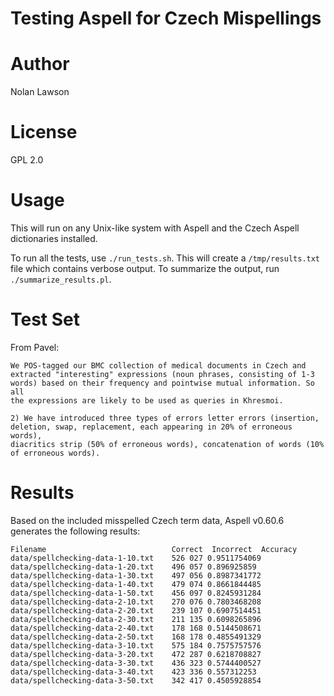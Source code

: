 Testing Aspell for Czech Mispellings
====================================

# Author #
Nolan Lawson

# License #
GPL 2.0

# Usage #

This will run on any Unix-like system with Aspell and the Czech Aspell dictionaries installed.

To run all the tests, use `./run_tests.sh`.  This will create a `/tmp/results.txt` file which contains verbose output.  To summarize the output, run `./summarize_results.pl`.

# Test Set #

From Pavel:

```
We POS-tagged our BMC collection of medical documents in Czech and
extracted "interesting" expressions (noun phrases, consisting of 1-3
words) based on their frequency and pointwise mutual information. So all
the expressions are likely to be used as queries in Khresmoi.

2) We have introduced three types of errors letter errors (insertion,
deletion, swap, replacement, each appearing in 20% of erroneous words),
diacritics strip (50% of erroneous words), concatenation of words (10%
of erroneous words).
```

# Results #

Based on the included misspelled Czech term data, Aspell v0.60.6 generates the following results: 

```
Filename                            Correct  Incorrect  Accuracy
data/spellchecking-data-1-10.txt	526	027	0.9511754069
data/spellchecking-data-1-20.txt	496	057	0.896925859
data/spellchecking-data-1-30.txt	497	056	0.8987341772
data/spellchecking-data-1-40.txt	479	074	0.8661844485
data/spellchecking-data-1-50.txt	456	097	0.8245931284
data/spellchecking-data-2-10.txt	270	076	0.7803468208
data/spellchecking-data-2-20.txt	239	107	0.6907514451
data/spellchecking-data-2-30.txt	211	135	0.6098265896
data/spellchecking-data-2-40.txt	178	168	0.5144508671
data/spellchecking-data-2-50.txt	168	178	0.4855491329
data/spellchecking-data-3-10.txt	575	184	0.7575757576
data/spellchecking-data-3-20.txt	472	287	0.6218708827
data/spellchecking-data-3-30.txt	436	323	0.5744400527
data/spellchecking-data-3-40.txt	423	336	0.557312253
data/spellchecking-data-3-50.txt	342	417	0.4505928854
```
